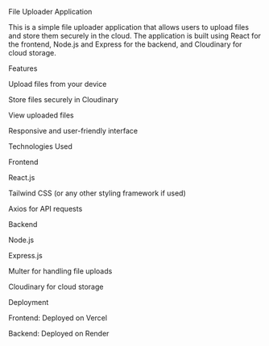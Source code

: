 File Uploader Application

This is a simple file uploader application that allows users to upload files and store them securely in the cloud. The application is built using React for the frontend, Node.js and Express for the backend, and Cloudinary for cloud storage.

Features

Upload files from your device

Store files securely in Cloudinary

View uploaded files

Responsive and user-friendly interface

Technologies Used

Frontend

React.js

Tailwind CSS (or any other styling framework if used)

Axios for API requests

Backend

Node.js

Express.js

Multer for handling file uploads

Cloudinary for cloud storage

Deployment

Frontend: Deployed on Vercel

Backend: Deployed on Render
